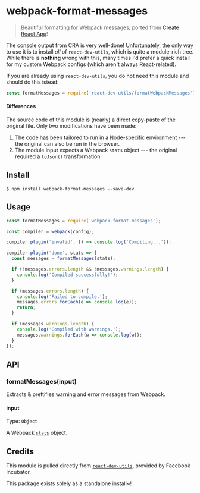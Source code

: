 # webpack-format-messages

> Beautiful formatting for Webpack messages; ported from [Create React App](https://github.com/facebookincubator/create-react-app)!

The console output from CRA is very well-done! Unfortunately, the only way to use it is to install _all_ of `react-dev-utils`, which is quite a module-rich tree. While there is **nothing** wrong with this, many times I'd prefer a quick install for my custom Webpack configs (which aren't always React-related).

If you are already using `react-dev-utils`, you do not need this module and should do this istead:

```js
const formatMessages = require('react-dev-utils/formatWebpackMessages');
```

#### Differences

The source code of this module is (nearly) a direct copy-paste of the original file. Only two modifications have been made:

1. The code has been tailored to run in a Node-specific environment --- the original can also be run in the browser.
2. The module input expects a Webpack `stats` object --- the original required a `toJson()` transformation


## Install

```
$ npm install webpack-format-messages --save-dev
```


## Usage

```js
const formatMessages = require('webpack-format-messages');

const compiler = webpack(config);

compiler.plugin('invalid', () => console.log('Compiling...'));

compiler.plugin('done', stats => {
  const messages = formatMessages(stats);

  if (!messages.errors.length && !messages.warnings.length) {
    console.log('Compiled successfully!');
  }

  if (messages.errors.length) {
    console.log('Failed to compile.');
    messages.errors.forEach(e => console.log(e));
    return;
  }

  if (messages.warnings.length) {
    console.log('Compiled with warnings.');
    messages.warnings.forEach(w => console.log(w));
  }
});
```


## API

### formatMessages(input)

Extracts & prettifies warning and error messages from Webpack.

#### input

Type: `Object`

A Webpack [`stats`](https://github.com/webpack/docs/wiki/node.js-api#stats) object.


## Credits

This module is pulled directly from [`react-dev-utils`](https://github.com/facebookincubator/create-react-app/tree/master/packages/react-dev-utils), provided by Facebook Incubator.

This package exists solely as a standalone install~!
